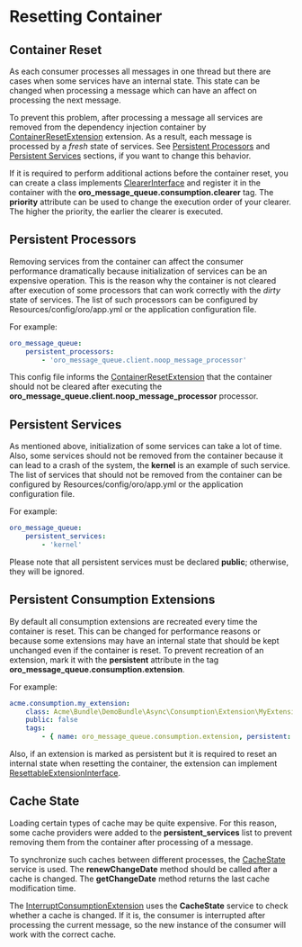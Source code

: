 <a id="dev-cookbook-system-mq-reset-contaiter"></a>

# Resetting Container

## Container Reset

As each consumer processes all messages in one thread but there are cases when some services have an internal state. This state can be changed when processing a message which can have an affect on processing the next message.

To prevent this problem, after processing a message all services are removed from the dependency injection
container by <a href="https://github.com/oroinc/platform/blob/master/src/Oro/Bundle/MessageQueueBundle/Consumption/Extension/ContainerResetExtension.php" target="_blank">ContainerResetExtension</a> extension. As a result, each message is processed by a *fresh* state of services. See [Persistent Processors]() and [Persistent Services]() sections, if you want to change this behavior.

If it is required to perform additional actions before the container reset, you can create a class implements
<a href="https://github.com/oroinc/platform/blob/master/src/Oro/Bundle/MessageQueueBundle/Consumption/Extension/ClearerInterface.php" target="_blank">ClearerInterface</a> and register it in the container with the **oro_message_queue.consumption.clearer** tag. The **priority** attribute can be used to change the execution order of your clearer. The higher the priority, the earlier the clearer is executed.

## Persistent Processors

Removing services from the container can affect the consumer performance dramatically because initialization
of services can be an expensive operation. This is the reason why the container is not cleared after execution of
some processors that can work correctly with the *dirty* state of services. The list of such processors can
be configured by Resources/config/oro/app.yml or the application configuration file.

For example:

```yaml
oro_message_queue:
    persistent_processors:
        - 'oro_message_queue.client.noop_message_processor'
```

This config file informs the <a href="https://github.com/oroinc/platform/blob/master/src/Oro/Bundle/MessageQueueBundle/Consumption/Extension/ContainerResetExtension.php" target="_blank">ContainerResetExtension</a> that the container should not be cleared after executing the
**oro_message_queue.client.noop_message_processor** processor.

## Persistent Services

As mentioned above, initialization of some services can take a lot of time. Also, some services should not be removed
from the container because it can lead to a crash of the system, the **kernel** is an example of such service.
The list of services that should not be removed from the container can be configured by Resources/config/oro/app.yml
or the application configuration file.

For example:

```yaml
oro_message_queue:
    persistent_services:
        - 'kernel'
```

Please note that all persistent services must be declared **public**; otherwise, they will be ignored.

## Persistent Consumption Extensions

By default all consumption extensions are recreated every time the container is reset. This can be
changed for performance reasons or because some extensions may have an internal state that should be
kept unchanged even if the container is reset. To prevent recreation of an extension, mark it with the
**persistent** attribute in the tag **oro_message_queue.consumption.extension**.

For example:

```yaml
acme.consumption.my_extension:
    class: Acme\Bundle\DemoBundle\Async\Consumption\Extension\MyExtension
    public: false
    tags:
        - { name: oro_message_queue.consumption.extension, persistent: true }
```

Also, if an extension is marked as persistent but it is required to reset an internal state when resetting
the container, the extension can implement <a href="https://github.com/oroinc/platform/blob/master/src/Oro/Bundle/MessageQueueBundle/Consumption/Extension/ResettableExtensionInterface.php" target="_blank">ResettableExtensionInterface</a>.

## Cache State

Loading certain types of cache may be quite expensive. For this reason, some cache providers
were added to the **persistent_services** list to prevent removing them from the container after processing of a message.

To synchronize such caches between different processes, the <a href="https://github.com/oroinc/platform/blob/master/src/Oro/Bundle/MessageQueueBundle/Consumption/CacheState.php" target="_blank">CacheState</a> service is used.
The **renewChangeDate** method should be called after a cache is changed. The **getChangeDate** method
returns the last cache modification time.

The <a href="https://github.com/oroinc/platform/blob/master/src/Oro/Bundle/MessageQueueBundle/Consumption/Extension/InterruptConsumptionExtension.php" target="_blank">InterruptConsumptionExtension</a> uses the **CacheState** service to check whether a cache is changed.
If it is, the consumer is interrupted after processing the current message, so the new instance of the consumer will work with the correct cache.

<!-- Frontend -->
